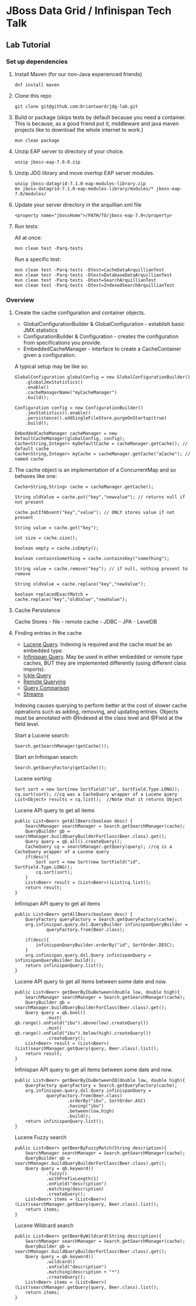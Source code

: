 # JBoss Data Grid / Infinispan Tech Talk
## Lab Tutorial

### Set up dependencies


1. Install Maven (for our non-Java experienced friends)
    ```
    dnf install maven
    ```
2. Clone this repo
    ```
    git clone git@github.com:briantward/jdg-lab.git
    ```
3. Build or package (skips tests by default because you need a container.
    This is because, as a good friend put it, middleware and java maven
    projects like to download the whole internet to work.)
    ```
    mvn clean package
    ```
4. Unzip EAP server to directory of your choice.
    ```
    unzip jboss-eap-7.0.0.zip
    ```

5. Unzip JDG library and move overtop EAP server modules.
    ```
    unzip jboss-datagrid-7.1.0-eap-modules-library.zip
    mv jboss-datagrid-7.1.0-eap-modules-library/modules/* jboss-eap-7.0/modules/
    ```

6. Update your server directory in the arquillian.xml file
    ```
    <property name="jbossHome">/PATH/TO/jboss-eap-7.0</property>
    ```

6. Run tests:

    All at once:

    ```
    mvn clean test -Parq-tests
    ```

    Run a specific test:

    ```
    mvn clean test -Parq-tests -Dtest=CacheDataArquillianTest
    mvn clean test -Parq-tests -Dtest=DatabaseDataArquillianTest
    mvn clean test -Parq-tests -Dtest=SearchArquillianTest
    mvn clean test -Parq-tests -Dtest=IndexedSearchArquillianTest
    ```

### Overview
1. Create the cache configuration and container objects.
    - GlobalConfigurationBuilder & GlobalConfiguration - establish basic JMX statistics
    - ConfigurationBuilder & Configuration - creates the configuration from specifications you provide.
    - EmbeddedCacheManager - interface to create a CacheContainer given a configuration.

    A typical setup may be like so:

    ```
    GlobalConfiguration globalConfig = new GlobalConfigurationBuilder()
        .globalJmxStatistics()
        .enable()
        .cacheManagerName("myCacheManager")
        .build();

    Configuration config = new ConfigurationBuilder()
        .jmxStatistics().enable()
        .persistence().addSingleFileStore.purgeOnStartup(true)
        .build();

    EmbeddedCacheManager cacheManager = new DefaultCacheManager(globalConfig, config);
    Cache<String,Integer> myDefaultCache = cacheManager.getCache(); // default cache
    Cache<String,Integer> myCache = cacheManager.getCache("aCache"); // named cache
    ```

2. The cache object is an implementation of a ConcurrentMap and so behaves like one:

    ```
    Cache<String,String> cache = cacheManager.getCache();

    String oldValue = cache.put("key","newvalue"); // returns null if not present

    cache.putIfAbsent("key","value"); // ONLY stores value if not present

    String value = cache.get("key");

    int size = cache.size();

    boolean empty = cache.isEmpty();

    boolean containsSomething = cache.containsKey("something");

    String value = cache.remove("key"); // if null, nothing present to remove

    String oldValue = cache.replace("key","newValue");

    boolean replacedExactMatch = cache.replace("key","oldValue","newValue");
    ```

3. Cache Persistence

    Cache Stores
        - file
        - remote cache
        - JDBC
        - JPA
        - LevelDB

4. Finding entries in the cache
     - [Lucene Query](https://access.redhat.com/documentation/en-us/red_hat_jboss_data_grid/7.1/html-single/developer_guide/#querying).  Indexing is required and the cache must be an embedded type.
     - [Infinispan Query](https://access.redhat.com/documentation/en-us/red_hat_jboss_data_grid/7.1/html-single/developer_guide/#the_infinispan_query_dsl). May be used in either embedded or remote type caches, BUT
     they are implemented differently (using different class imports).
     - [Ickle Query](https://access.redhat.com/documentation/en-us/red_hat_jboss_data_grid/7.1/html-single/developer_guide/#building_ickle_query)
     - [Remote Querying](https://access.redhat.com/documentation/en-us/red_hat_jboss_data_grid/7.1/html-single/developer_guide/#remote_querying)
     - [Query Comparison](https://access.redhat.com/documentation/en-us/red_hat_jboss_data_grid/7.1/html-single/developer_guide/#querying_comparison)
     - [Streams](https://access.redhat.com/documentation/en-us/red_hat_jboss_data_grid/7.1/html-single/developer_guide/#streams)

     Indexing causes querying to perform better at the cost of slower
     cache operations such as adding, removing, and updating entries.
     Objects must be annotated with @Indexed at the class level and @Field
     at the field level.

    Start a Lucene search:
    ```
    Search.getSearchManager(getCache());
    ```

    Start an Infinispan search:
    ```
    Search.getQueryFactory(getCache());
    ```

    Lucene sorting:
    ```
    Sort sort = new Sort(new SortField("id", SortField.Type.LONG));
    cq.sort(sort); //cq was a CacheQuery wrapper of a Lucene query
    List<Object> results = cq.list();  //Note that it returns Object
    ```

    Lucene API query to get all items
    ```
    public List<Beer> getAllBeers(boolean desc) {
        SearchManager searchManager = Search.getSearchManager(cache);
        QueryBuilder qb = searchManager.buildQueryBuilderForClass(Beer.class).get();
        Query query = qb.all().createQuery();
        CacheQuery cq = searchManager.getQuery(query); //cq is a CacheQuery wrapper of a Lucene query
        if(desc){
            Sort sort = new Sort(new SortField("id", SortField.Type.LONG));
            cq.sort(sort);
        }
        List<Beer> result = (List<Beer>)(List)cq.list();
        return result;
    }
    ```

    Infinispan API query to get all items
    ```
    public List<Beer> getAllBeers(boolean desc) {
        QueryFactory queryFactory = Search.getQueryFactory(cache);
        org.infinispan.query.dsl.QueryBuilder infinispanQueryBuilder =
                queryFactory.from(Beer.class);

        if(desc){
            infinispanQueryBuilder.orderBy("id", SortOrder.DESC);
        }
        org.infinispan.query.dsl.Query infinispanQuery = infinispanQueryBuilder.build();
        return infinispanQuery.list();
    }
    ```

    Lucene API query to get all items between some date and now.
    ```
    public List<Beer> getBeerByIbuBetween(double low, double high){
        SearchManager searchManager = Search.getSearchManager(cache);
        QueryBuilder qb = searchManager.buildQueryBuilderForClass(Beer.class).get();
        Query query = qb.bool()
                .must( qb.range().onField("ibu").above(low).createQuery())
                .must( qb.range().onField("ibu").below(high).createQuery())
                .createQuery();
        List<Beer> result = (List<Beer>)(List)searchManager.getQuery(query, Beer.class).list();
        return result;
    }
    ```

    Infinispan API query to get all items between some date and now.
    ```
    public List<Beer> getBeerByIbuBetweenIQ(double low, double high){
        QueryFactory queryFactory = Search.getQueryFactory(cache);
        org.infinispan.query.dsl.Query infinispanQuery =
                queryFactory.from(Beer.class)
                        .orderBy("ibu", SortOrder.ASC)
                        .having("ibu")
                        .between(low,high)
                        .build();
        return infinispanQuery.list();
    }
    ```

    Lucene Fuzzy search
    ```
    public List<Beer> getBeerByFuzzyMatch(String description){
        SearchManager searchManager = Search.getSearchManager(cache);
        QueryBuilder qb = searchManager.buildQueryBuilderForClass(Beer.class).get();
        Query query = qb.keyword()
                .fuzzy()
                .withPrefixLength(1)
                .onField("description")
                .matching(description)
                .createQuery();
        List<Beer> items = (List<Beer>)(List)searchManager.getQuery(query, Beer.class).list();
        return items;
    }
    ```
    Lucene Wildcard search
    ```
    public List<Beer> getBeerByWildcard(String description){
        SearchManager searchManager = Search.getSearchManager(cache);
        QueryBuilder qb = searchManager.buildQueryBuilderForClass(Beer.class).get();
        Query query = qb.keyword()
                .wildcard()
                .onField("description")
                .matching(description + "*")
                .createQuery();
        List<Beer> items = (List<Beer>)(List)searchManager.getQuery(query, Beer.class).list();
        return items;
    }
    ```
